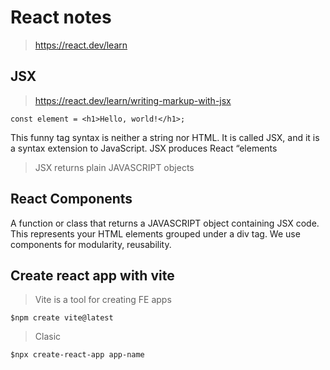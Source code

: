 # React notes

> https://react.dev/learn

## JSX

> https://react.dev/learn/writing-markup-with-jsx

```
const element = <h1>Hello, world!</h1>;
```

This funny tag syntax is neither a string nor HTML. It is called JSX, and it is a syntax extension to JavaScript. JSX produces React “elements

> JSX returns plain JAVASCRIPT objects

## React Components

A function or class that returns a JAVASCRIPT object containing JSX code. This represents your HTML elements grouped under a div tag. We use components for modularity, reusability.

## Create react app with vite

> Vite is a tool for creating FE apps

```
$npm create vite@latest
```

> Clasic

```
$npx create-react-app app-name
```

